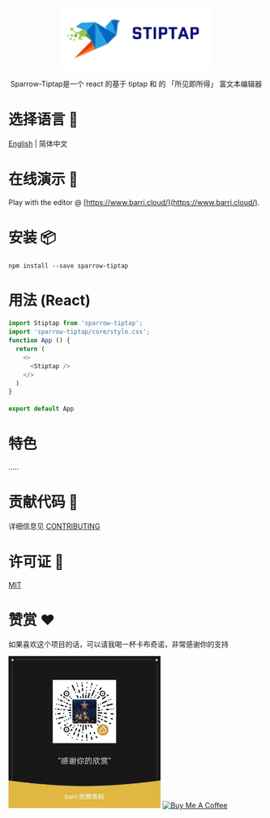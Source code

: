 <p align="center">
  <a href="">
    <img alt="Sparrow" src="doc/img/logo.jpg" width="300" />
  </a>
</p>

<p align="center">
Sparrow-Tiptap是一个 react 的基于 tiptap 和  的 「所见即所得」 富文本编辑器
</p>

# 选择语言 📔

[English](./README.md) | 简体中文

# 在线演示 🎄

Play with the editor @ [https://www.barri.cloud/](https://www.barri.cloud/).

# 安装 📦

```shell
npm install --save sparrow-tiptap
```

# 用法 (React)

```javascript
import Stiptap from 'sparrow-tiptap';
import 'sparrow-tiptap/core/style.css';
function App () {
  return (
    <>
      <Stiptap />
    </>
  )
}

export default App
```

# 特色

.....

# 贡献代码 🙌

详细信息见 [CONTRIBUTING](CONTRIBUTING.md) 


# 许可证 📄 

[MIT](https://github.com/barrricade/sparrow-tiptap/blob/main/LICENSE)

# 赞赏 ❤️

如果喜欢这个项目的话，可以请我喝一杯卡布奇诺，非常感谢你的支持
<p>
  <img alt="reward" src="/doc/img/reward.jpg" width="300">
  <a href="https://www.buymeacoffee.com/barri.sparrow" target="_blank"><img src="https://cdn.buymeacoffee.com/buttons/default-blue.png" alt="Buy Me A Coffee" style="height: 51px !important;width: 217px !important;" ></a>
</p>
